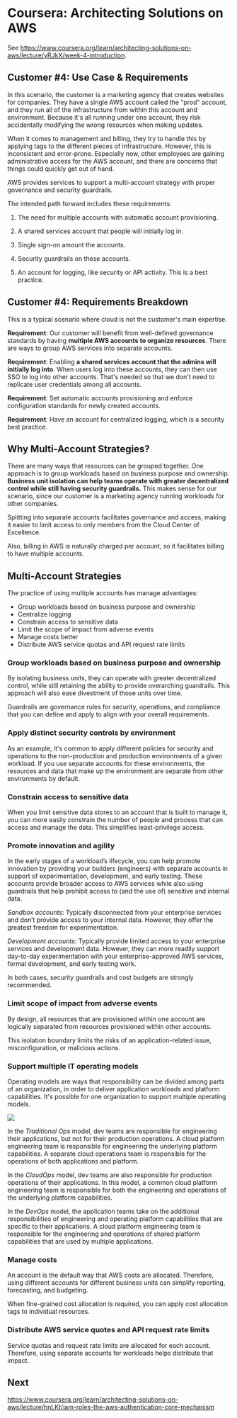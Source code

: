 # Coursera: Architecting Solutions on AWS

See https://www.coursera.org/learn/architecting-solutions-on-aws/lecture/yRJkX/week-4-introduction.

## Customer #4: Use Case & Requirements

In this scenario, the customer is a marketing agency that creates websites for companies. They have a single AWS account called the "prod" account, and they run all of the infrastructure from within this account and environment. Because it's all running under one account, they risk accidentally modifying the wrong resources when making updates.

When it comes to management and billing, they try to handle this by applying tags to the different pieces of infrastructure. However, this is inconsistent and error-prone. Especially now, other employees are gaining administrative access for the AWS account, and there are concerns that things could quickly get out of hand.

AWS provides services to support a multi-account strategy with proper governance and security guardrails.

The intended path forward includes these requirements:

1. The need for multiple accounts with automatic account provisioning.

2. A shared services account that people will initially log in.

3. Single sign-on amount the accounts.

4. Security guardrails on these accounts.

5. An account for logging, like security or API activity. This is a best practice.

## Customer #4: Requirements Breakdown

This is a typical scenario where cloud is not the customer's main expertise.

**Requirement**: Our customer will benefit from well-defined governance standards by having **multiple AWS accounts to organize resources**. There are ways to group AWS services into separate accounts.

**Requirement**: Enabling **a shared services account that the admins will initially log into**. When users log into these accounts, they can then use SSO to log into other accounts. That's needed so that we don't need to replicate user credentials among all accounts.

**Requirement**: Set automatic accounts provisioning and enforce configuration standards for newly created accounts.

**Requirement**: Have an account for centralized logging, which is a security best practice.

## Why Multi-Account Strategies?

There are many ways that resources can be grouped together. One approach is to group workloads based on business purpose and ownership. **Business unit isolation can help teams operate with greater decentralized control while still having security guardrails.** This makes sense for our scenario, since our customer is a marketing agency running workloads for other companies.

Splitting into separate accounts facilitates governance and access, making it easier to limit access to only members from the Cloud Center of Excellence.

Also, billing in AWS is naturally charged per account, so it facilitates billing to have multiple accounts.

## Multi-Account Strategies

The practice of using multiple accounts has manage advantages:

* Group workloads based on business purpose and ownership
* Centralize logging
* Constrain access to sensitive data
* Limit the scope of impact from adverse events
* Manage costs better
* Distribute AWS service quotas and API request rate limits

### Group workloads based on business purpose and ownership

By isolating business units, they can operate with greater decentralized control, while still retaining the ability to provide overarching guardrails. This approach will also ease divestment of those units over time.

Guardrails are governance rules for security, operations, and compliance that you can define and apply to align with your overall requirements.

### Apply distinct security controls by environment

As an example, it's common to apply different policies for security and operations to the non-production and production environments of a given workload. If you use separate accounts for these environments, the resources and data that make up the environment are separate from other environments by default.

### Constrain access to sensitive data

When you limit sensitive data stores to an account that is built to manage it, you can more easily constrain the number of people and process that can access and manage the data. This simplifies least-privilege access.

### Promote innovation and agility

In the early stages of a workload’s lifecycle, you can help promote innovation by providing your builders (engineers) with separate accounts in support of experimentation, development, and early testing. These accounts provide broader access to AWS services while also using guardrails that help prohibit access to (and the use of) sensitive and internal data.

*Sandbox accounts*: Typically disconnected from your enterprise services and don’t provide access to your internal data. However, they offer the greatest freedom for experimentation.

*Development accounts*: Typically provide limited access to your enterprise services and development data. However, they can more readily support day-to-day experimentation with your enterprise-approved AWS services, formal development, and early testing work.

In both cases, security guardrails and cost budgets are strongly recommended.

### Limit scope of impact from adverse events

By design, all resources that are provisioned within one account are logically separated from resources provisioned within other accounts.

This isolation boundary limits the risks of an application-related issue, misconfiguration, or malicious actions.

### Support multiple IT operating models

Operating models are ways that responsibility can be divided among parts of an organization, in order to deliver application workloads and platform capabilities. It's possible for one organization to support multiple operating models.

![](image1.png)

In the *Traditional Ops* model, dev teams are responsible for engineering their applications, but not for their production operations. A cloud platform engineering team is responsible for engineering the underlying platform capabilities. A separate cloud operations team is responsible for the operations of both applications and platform.

In the *CloudOps* model, dev teams are also responsible for production operations of their applications. In this model, a common cloud platform engineering team is responsible for both the engineering and operations of the underlying platform capabilities.

In the *DevOps* model, the application teams take on the additional responsibilities of engineering and operating platform capabilities that are specific to their applications. A cloud platform engineering team is responsible for the engineering and operations of shared platform capabilities that are used by multiple applications.

### Manage costs

An account is the default way that AWS costs are allocated. Therefore, using different accounts for different business units can simplify reporting, forecasting, and budgeting.

When fine-grained cost allocation is required, you can apply cost allocation tags to individual resources.

### Distribute AWS service quotes and API request rate limits

Service quotas and request rate limits are allocated for each account. Therefore, using separate accounts for workloads helps distribute that impact.

## Next

https://www.coursera.org/learn/architecting-solutions-on-aws/lecture/hnLKt/iam-roles-the-aws-authentication-core-mechanism